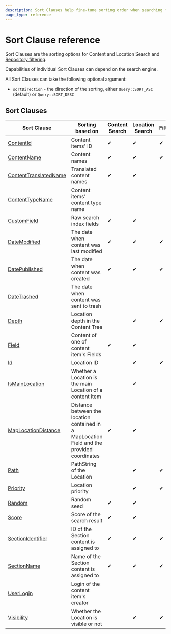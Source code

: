 ```yaml
---
description: Sort Clauses help fine-tune sorting order when searching for content and Locations.
page_type: reference
---
```


# Sort Clause reference

Sort Clauses are the sorting options for Content and Location Search and
[Repository filtering](search_api.md#repository-filtering).

Capabilities of individual Sort Clauses can depend on the search engine.

All Sort Clauses can take the following optional argument:

- `sortDirection` - the direction of the sorting, either `Query::SORT_ASC` (default) or `Query::SORT_DESC`

## Sort Clauses

| Sort Clause                                                   | Sorting based on                                                                           | Content Search | Location Search | Filtering | Trash    |
|---------------------------------------------------------------|--------------------------------------------------------------------------------------------|----------------|-----------------|-----------|----------|
| [ContentId](contentid_sort_clause.md)                         | Content items' ID                                                                          | &#10004;       | &#10004;        | &#10004;  |          |
| [ContentName](contentname_sort_clause.md)                     | Content names                                                                              | &#10004;       | &#10004;        | &#10004;  |          |
| [ContentTranslatedName](contenttranslatedname_sort_clause.md) | Translated content names                                                                   | &#10004;       | &#10004;        |           |          |
| [ContentTypeName](contenttypename_sort_clause.md)             | Content items' content type name                                                           |                |                 |           | &#10004; |
| [CustomField](customfield_sort_clause.md)                     | Raw search index fields                                                                    | &#10004;       | &#10004;        |           |          |
| [DateModified](datemodified_sort_clause.md)                   | The date when content was last modified                                                    | &#10004;       | &#10004;        | &#10004;  |          |
| [DatePublished](datepublished_sort_clause.md)                 | The date when content was created                                                          | &#10004;       | &#10004;        | &#10004;  |          |
| [DateTrashed](datetrashed_sort_clause.md)                     | The date when content was sent to trash                                                    |                |                 |           | &#10004; |
| [Depth](depth_sort_clause.md)                                 | Location depth in the Content Tree                                                         |                | &#10004;        | &#10004;  | &#10004; |
| [Field](field_sort_clause.md)                                 | Content of one of content item's Fields                                                    | &#10004;       | &#10004;        |           |          |
| [Id](id_sort_clause.md)                                       | Location ID                                                                                |                | &#10004;        | &#10004;  |          |
| [IsMainLocation](ismainlocation_sort_clause.md)               | Whether a Location is the main Location of a content item                                  |                | &#10004;        |           |          |
| [MapLocationDistance](maplocationdistance_sort_clause.md)     | Distance between the location contained in a MapLocation Field and the provided coordinates | &#10004;       | &#10004;        |           |          |
| [Path](path_sort_clause.md)                                   | PathString of the Location                                                                 |                | &#10004;        | &#10004;  | &#10004; |
| [Priority](priority_sort_clause.md)                           | Location priority                                                                          |                | &#10004;        | &#10004;  | &#10004; |
| [Random](random_sort_clause.md)                               | Random seed                                                                                | &#10004;       | &#10004;        |           |          |
| [Score](score_sort_clause.md)                                 | Score of the search result                                                                 | &#10004;       | &#10004;        |           |          |
| [SectionIdentifier](sectionidentifier_sort_clause.md)         | ID of the Section content is assigned to                                                   | &#10004;       | &#10004;        | &#10004;  |          |
| [SectionName](sectionname_sort_clause.md)                     | Name of the Section content is assigned to                                                 | &#10004;       | &#10004;        | &#10004;  | &#10004; |
| [UserLogin](userlogin_sort_clause.md)                         | Login of the content item's creator                                                        |                |                 |           | &#10004; |
| [Visibility](visibility_sort_clause.md)                       | Whether the Location is visible or not                                                     |                | &#10004;        | &#10004;  |          |
